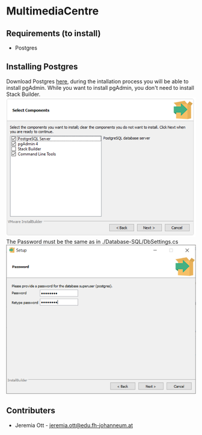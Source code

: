 # MultimediaCentre

## Requirements (to install)
- Postgres

## Installing Postgres
Download Postgres [here](https://www.postgresql.org/download/), during the intallation process you will be able to install pgAdmin. While you want to install pgAdmin, you don't need to install Stack Builder.
![Select Components](./img/PostgreSQL-Select_Components.png)
The Password must be the same as in ./Database-SQL/DbSettings.cs
![Select Password](./img/PostgreSQL-Select_Password.png)

## Contributers
- Jeremia Ott - jeremia.ott@edu.fh-johanneum.at